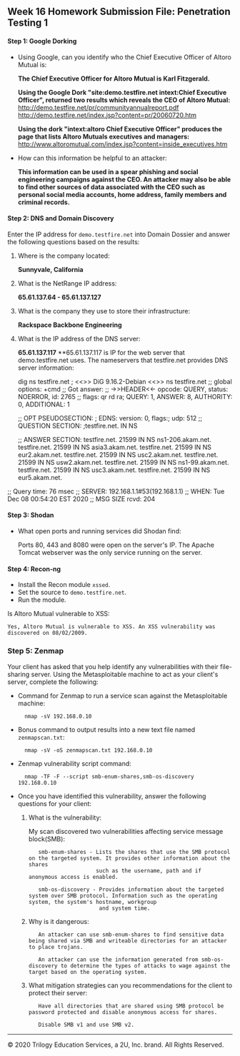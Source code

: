 ## Week 16 Homework Submission File: Penetration Testing 1

#### Step 1: Google Dorking


- Using Google, can you identify who the Chief Executive Officer of Altoro Mutual is:
	
	**The Chief Executive Officer for Altoro Mutual is Karl Fitzgerald.**
	
	**Using the Google Dork  "site:demo.testfire.net intext:Chief Executive Officer", returned two results which reveals the CEO of Altoro 		Mutual:**
		http://demo.testfire.net/pr/communityannualreport.pdf
		http://demo.testfire.net/index.jsp?content=pr/20060720.htm
	
	**Using the dork "intext:altoro Chief Executive Officer" produces the page that lists Altoro Mutuals executives and managers:**
		http://www.altoromutual.com/index.jsp?content=inside_executives.htm
	
- How can this information be helpful to an attacker:
	
	**This information can be used in a spear phishing and social engineering campaigns against the CEO. An attacker may also be able to find  	   other sources of data associated with the CEO such as personal social media accounts, home address, family members and criminal records.**
	
#### Step 2: DNS and Domain Discovery

Enter the IP address for `demo.testfire.net` into Domain Dossier and answer the following questions based on the results:

  1. Where is the company located: 
		
		**Sunnyvale, California** 
  
  2. What is the NetRange IP address:
		
		**65.61.137.64 - 65.61.137.127**
		
  3. What is the company they use to store their infrastructure:
		
		**Rackspace Backbone Engineering**
		
  4. What is the IP address of the DNS server:
		
		**65.61.137.117**
		**65.61.137.117 is IP for the web server that demo.testfire.net uses. The nameservers that testfire.net provides DNS server 			information:
		
		dig ns testfire.net
		; <<>> DiG 9.16.2-Debian <<>> ns testfire.net
		;; global options: +cmd
		;; Got answer:
		;; ->>HEADER<<- opcode: QUERY, status: NOERROR, id: 2765
		;; flags: qr rd ra; QUERY: 1, ANSWER: 8, AUTHORITY: 0, ADDITIONAL: 1

		;; OPT PSEUDOSECTION:
		; EDNS: version: 0, flags:; udp: 512
		;; QUESTION SECTION:
		;testfire.net.                  IN      NS

		;; ANSWER SECTION:
		testfire.net.           21599   IN      NS      ns1-206.akam.net.
		testfire.net.           21599   IN      NS      asia3.akam.net.
		testfire.net.           21599   IN      NS      eur2.akam.net.
		testfire.net.           21599   IN      NS      usc2.akam.net.
		testfire.net.           21599   IN      NS      usw2.akam.net.
		testfire.net.           21599   IN      NS      ns1-99.akam.net.
		testfire.net.           21599   IN      NS      usc3.akam.net.
		testfire.net.           21599   IN      NS      eur5.akam.net.

;; Query time: 76 msec
;; SERVER: 192.168.1.1#53(192.168.1.1)
;; WHEN: Tue Dec 08 00:54:20 EST 2020
;; MSG SIZE  rcvd: 204

		

#### Step 3: Shodan

- What open ports and running services did Shodan find:
	
	Ports 80, 443 and 8080 were open on the server's IP.
	The Apache Tomcat webserver was the only service running on the server.

#### Step 4: Recon-ng

- Install the Recon module `xssed`. 
- Set the source to `demo.testfire.net`. 
- Run the module. 

Is Altoro Mutual vulnerable to XSS: 
	
	Yes, Altoro Mutual is vulnerable to XSS. An XSS vulnerability was discovered on 08/02/2009.

### Step 5: Zenmap

Your client has asked that you help identify any vulnerabilities with their file-sharing server. Using the Metasploitable machine to act as your client's server, complete the following:

- Command for Zenmap to run a service scan against the Metasploitable machine: 
		
		nmap -sV 192.168.0.10

- Bonus command to output results into a new text file named `zenmapscan.txt`:
		
		nmap -sV -oS zenmapscan.txt 192.168.0.10
	
- Zenmap vulnerability script command: 

		nmap -TF -F --script smb-enum-shares,smb-os-discovery 192.168.0.10
		

- Once you have identified this vulnerability, answer the following questions for your client:
  1. What is the vulnerability:
		
		My scan discovered two vulnerabilities affecting service message block(SMB):
			
			smb-enum-shares - Lists the shares that use the SMB protocol on the targeted system. It provides other information about the shares
							  such as the username, path and if anonymous access is enabled.
			
			smb-os-discovery - Provides information about the targeted system over SMB protocol. Information such as the operating system, the system's hostname, workgroup
							   and system time.
		
  2. Why is it dangerous:
			
			An attacker can use smb-enum-shares to find sensitive data being shared via SMB and writeable directories for an attacker to place trojans.
			
			An attacker can use the information generated from smb-os-discovery to determine the types of attacks to wage against the target based on the operating system.

  3. What mitigation strategies can you recommendations for the client to protect their server:
			
			Have all directories that are shared using SMB protocol be password protected and disable anonymous access for shares.
			
			Disable SMB v1 and use SMB v2.
			
---
© 2020 Trilogy Education Services, a 2U, Inc. brand. All Rights Reserved.  

